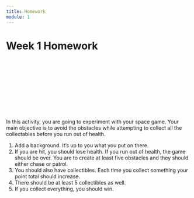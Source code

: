 ```yaml
---
title: Homework
module: 1
---
```


# Week 1 Homework

<div class="embed-responsive embed-responsive-16by9"><iframe class="embed-responsive-item" src="" frameborder="0" allowfullscreen></iframe></div>

In this activity, you are going to experiment with your space game. Your main objective is to avoid the obstacles while attempting to collect all the collectables before you run out of health.
1.	Add a background. It’s up to you what you put on there.
2.	If you are hit, you should lose health. If you run out of health, the game should be over. You are to create at least five obstacles and they should either chase or patrol.
3.	You should also have collectibles.  Each time you collect something your point total should increase.
4.	There should be at least 5 collectibles as well.
5.	If you collect everything, you should win.